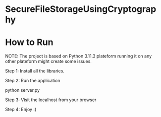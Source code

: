 
# SecureFileStorageUsingCryptography
# How to Run
NOTE: The project is based on Python 3.11.3 plateform running it on any other plateform might create some issues.

Step 1: Install all the libraries.

Step 2: Run the application

python server.py

Step 3: Visit the localhost from your browser

Step 4: Enjoy :)
